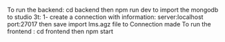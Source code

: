 To run the backend: cd backend then npm run dev
to import the mongodb to studio 3t: 1- create a connection with information: server:localhost port:27017 then save
import lms.agz file to Connection made
To run the frontend : cd frontend then npm start

